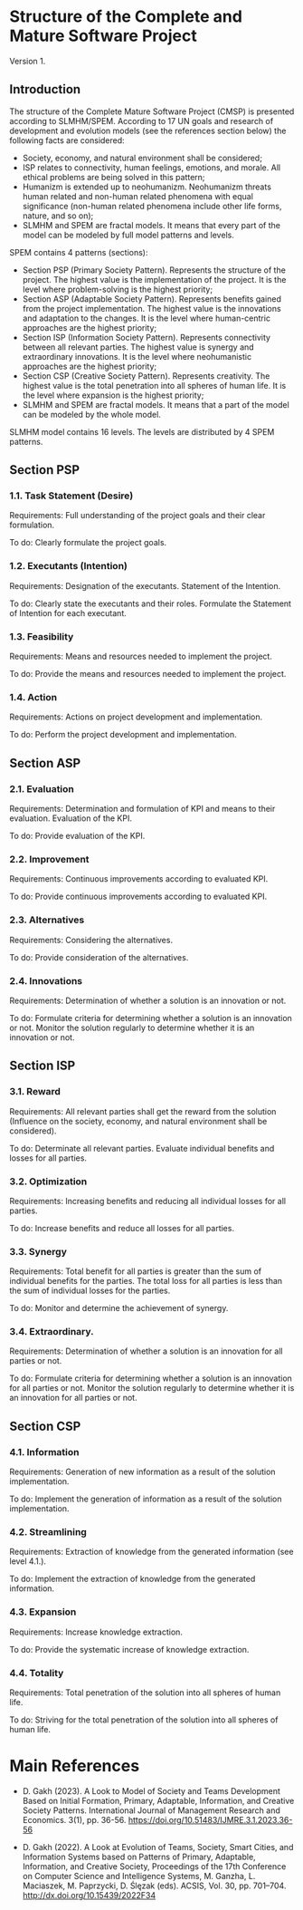 # Structure of the Complete and Mature Software Project
Version 1.

## Introduction

The structure of the Complete Mature Software Project (CMSP) is presented according to SLMHM/SPEM. According to 17 UN goals and research of development and evolution models (see the references section below) the following facts are considered:
- Society, economy, and natural environment shall be considered;
- ISP relates to connectivity, human feelings, emotions, and morale. All ethical problems are being solved in this pattern;
- Humanizm is extended up to neohumanizm. Neohumanizm threats human related and non-human related phenomena with equal significance (non-human related phenomena include other life forms, nature, and so on);
- SLMHM and SPEM are fractal models. It means that every part of the model can be modeled by full model patterns and levels.


SPEM contains 4 patterns (sections):
- Section PSP (Primary Society Pattern). Represents the structure of the project. The highest value is the implementation of the project. It is the level where problem-solving is the highest priority;
- Section ASP (Adaptable Society Pattern). Represents benefits gained from the project implementation. The highest value is the innovations and adaptation to the changes. It is the level where human-centric approaches are the highest priority;
- Section ISP (Information Society Pattern). Represents connectivity between all relevant parties. The highest value is synergy and extraordinary innovations. It is the level where neohumanistic approaches are the highest priority;
- Section CSP (Creative Society Pattern). Represents creativity. The highest value is the total penetration into all spheres of human life. It is the level where expansion is the highest priority;
- SLMHM and SPEM are fractal models. It means that a part of the model can be modeled by the whole model.

SLMHM model contains 16 levels. The levels are distributed by 4 SPEM patterns.


## Section PSP

### 1.1. Task Statement (Desire)
Requirements: Full understanding of the project goals and their clear formulation.

To do: Clearly formulate the project goals.

### 1.2. Executants (Intention)
Requirements: Designation of the executants. Statement of the Intention.

To do: Clearly state the executants and their roles. Formulate the Statement of Intention for each executant.

### 1.3. Feasibility
Requirements: Means and resources needed to implement the project.

To do: Provide the means and resources needed to implement the project.

### 1.4. Action
Requirements: Actions on project development and implementation.

To do: Perform the project development and implementation.

## Section ASP

### 2.1. Evaluation
Requirements: Determination and formulation of KPI and means to their evaluation. Evaluation of the KPI.

To do: Provide evaluation of the KPI.

### 2.2. Improvement
Requirements: Continuous improvements according to evaluated KPI.

To do: Provide continuous improvements according to evaluated KPI.

### 2.3. Alternatives
Requirements: Considering the alternatives.

To do: Provide consideration of the alternatives.

### 2.4. Innovations
Requirements: Determination of whether a solution is an innovation or not.

To do: Formulate criteria for determining whether a solution is an innovation or not. Monitor the solution regularly to determine whether it is an innovation or not.

## Section ISP

### 3.1. Reward
Requirements: All relevant parties shall get the reward from the solution (Influence on the society, economy, and natural environment shall be considered).

To do: Determinate all relevant parties. Evaluate individual benefits and losses for all parties.

### 3.2. Optimization
Requirements: Increasing benefits and reducing all individual losses for all parties.

To do: Increase benefits and reduce all losses for all parties.

### 3.3. Synergy
Requirements: Total benefit for all parties is greater than the sum of individual benefits for the parties. The total loss for all parties is less than the sum of individual losses for the parties.

To do: Monitor and determine the achievement of synergy.

### 3.4. Extraordinary.
Requirements: Determination of whether a solution is an innovation for all parties or not.

To do: Formulate criteria for determining whether a solution is an innovation for all parties or not. Monitor the solution regularly to determine whether it is an innovation for all parties or not.

## Section CSP

### 4.1. Information
Requirements: Generation of new information as a result of the solution implementation.

To do: Implement the generation of information as a result of the solution implementation.

### 4.2. Streamlining
Requirements: Extraction of knowledge from the generated information (see level 4.1.).

To do: Implement the extraction of knowledge from the generated information.

### 4.3. Expansion
Requirements: Increase knowledge extraction.

To do: Provide the systematic increase of knowledge extraction.

### 4.4. Totality
Requirements: Total penetration of the solution into all spheres of human life.

To do: Striving for the total penetration of the solution into all spheres of human life.

# Main References

- D. Gakh (2023). A Look to Model of Society and Teams Development Based on Initial Formation, Primary, Adaptable, Information, and Creative Society Patterns. International Journal of Management Research and Economics. 3(1), pp. 36-56. https://doi.org/10.51483/IJMRE.3.1.2023.36-56

- D. Gakh (2022). A Look at Evolution of Teams, Society, Smart Cities, and Information Systems based on Patterns of Primary, Adaptable, Information, and Creative Society, Proceedings of the 17th Conference on Computer Science and Intelligence Systems, M. Ganzha, L. Maciaszek, M. Paprzycki, D. Ślęzak (eds). ACSIS, Vol. 30, pp. 701–704. http://dx.doi.org/10.15439/2022F34
